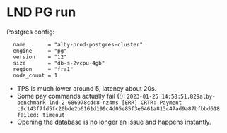 # LND PG run
Postgres config:
```
  name       = "alby-prod-postgres-cluster"
  engine     = "pg"
  version    = "12"
  size       = "db-s-2vcpu-4gb"
  region     = "fra1"
  node_count = 1
```
- TPS is much lower around 5, latency about 20s.
- Some pay commands actually fail (!):
	`2023-01-25 14:58:51.829alby-benchmark-lnd-2-686978cdc8-nz4ms [ERR] CRTR: Payment c9c143f7fd5fc20bde2b6161d199c4d05e85f3e6461a813c47ad9a87bfbbd618 failed: timeout`
- Opening the database is no longer an issue and happens instantly.